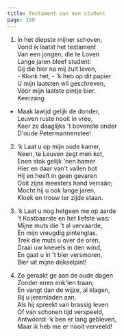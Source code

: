```yaml
---
title: Testament van een student
page: 150
---  
```


1. In het diepste mijner schoven,  
Vond ik laatst het testament  
Van een jongen, die te Loven  
Lange jaren bleef student:  
Gij die hier na mij zult leven,  
\- Klonk het, - 'k heb op dit papier  
U mijn laatsten wil geschreven,  
Vóór mijn laatste pintje bier.  
Keerzang  


- Maak lawijd gelijk de donder,  
Leuven ruste nooit in vree,  
Keer ze daaglijks 't bovenste onder  
D'oude Petermannenstee!  


2. 'k Laat u op mijn oude kamer,  
Neen, te Leuven zegt men kot,  
Enen stok gelijk 'nen hamer  
Hier en daar van't vallen bot  
Hij en heeft in geen gevaren  
Ooit zijns meesters hand verraân;  
Mocht hij u ook lange jaren,  
Kloek en trouw ter zijde staan.  


3. 'k Laat u nog hetgeen me op aarde  
't Kostbaarste en het liefste was:  
Mijne muts die 't al vervaarde,  
En mijn vreugdig pintenglas.  
Trek die muts u over de oren,  
Draai uw knevels in den wind,  
En gaat u in 't bier versmoren,  
Bier uit mijne dekselpint!  


4. Zo geraakt ge aan de oude dagen  
Zonder enen enk'len traan;  
En vangt dan de wijze, al klagen,  
Bij u jeremiaden aan,  
Als hij spreekt van brassig leven  
Of van schonen tijd verspeeld,  
Antwoord: 'k ben er lang gebleven,  
Maar ik heb me er nooit verveeld!  